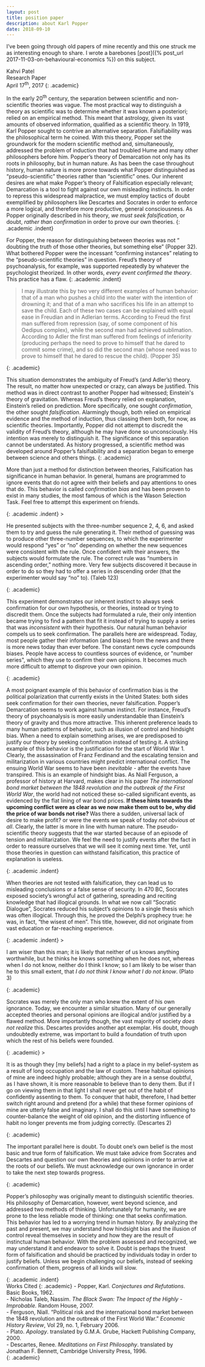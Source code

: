 ```yaml
---
layout: post
title: position paper
description: about Karl Popper
date: 2018-09-10
---
```


I’ve been going through old papers of mine recently and this one struck me as interesting enough to share. I wrote a barebones [post]({% post_url 2017-11-03-on-behavioural-economics %}) on this subject.

Kahvi Patel<br>
Research Paper<br>
April 17<sup>th</sup>, 2017 
{: .academic}

 In the early 20<sup>th</sup> century, the separation between scientific and non-scientific theories was vague. The most practical way to distinguish a theory as scientific was to determine whether it was known a posteriori; relied on an empirical method. This meant that astrology, given its vast amounts of observed information, qualified as a scientific theory. In 1919, Karl Popper sought to contrive an alternative separation. Falsifiability was the philosophical term he coined. With this theory, Popper set the groundwork for the modern scientific method and, simultaneously, addressed the problem of induction that had troubled Hume and many other philosophers before him. Popper&rsquo;s theory of Demarcation not only has its roots in philosophy, but in human nature. As has been the case throughout history, human nature is more prone towards what Popper distinguished as &ldquo;pseudo-scientific&rdquo; theories rather than &ldquo;scientific&rdquo; ones. Our inherent desires are what make Popper&rsquo;s theory of Falsification especially relevant; Demarcation is a tool to fight against our own misleading instincts. In order to repress this widespread malpractice, we must employ tactics of doubt exemplified by philosophers like Descartes and Socrates in order to enforce a more logical, and therefore more productive, general consciousness. As Popper originally described in his theory, <em>we must seek falsification</em>, or doubt, <em>rather than confirmation</em> in order to prove our own theories.
{: .academic .indent}

For Popper, the reason for distinguishing between theories was not &ldquo; doubting the <em>truth</em> of those other theories, but something else&rdquo; (Popper 32). What bothered Popper were the incessant &ldquo;confirming instances&rdquo; relating to the &ldquo;pseudo-scientific theories&rdquo; in question. Freud&rsquo;s theory of psychoanalysis, for example, was supported repeatedly by whatever the psychologist theorized. In other words, <em>every event confirmed the theory</em>. This practice has a flaw.
{: .academic .indent}

> <p>I may illustrate this by two very different examples of human behavior: that of a man who pushes a child into the water with the intention of drowning it; and that of a man who sacrifices his life in an attempt to save the child. Each of these two cases can be explained with equal ease in Freudian and in Adlerian terms. According to Freud the first man suffered from repression (say, of some component of his Oedipus complex), while the second man had achieved sublimation. According to Adler the first man suffered from feelings of inferiority (producing perhaps the need to prove to himself that he dared to commit some crime), and so did the second man (whose need was to prove to himself that he dared to rescue the child). (Popper 35)</p>
{: .academic}

This situation demonstrates the ambiguity of Freud&rsquo;s (and Adler&rsquo;s) theory. The result, no matter how unexpected or crazy, can always be justified. This method was in direct contrast to another Popper had witnessed; Einstein's theory of gravitation. Whereas Freud&rsquo;s theory relied on explanation, Einstein&rsquo;s relied on prediction. More specifically, one sought <em>confirmation</em>, the other sought <em>falsification</em>. Alarmingly though, both relied on empirical evidence and the method of induction, thus classing them both, for now, as scientific theories. Importantly, Popper did not attempt to discredit the validity of Freud&rsquo;s theory, although he may have done so unconsciously. His intention was merely to distinguish it. The significance of this separation cannot be understated. As history progressed, a scientific method was developed around Popper&rsquo;s falsifiability and a separation began to emerge between science and others things.
{: .academic}

<p>More than just a method for distinction between theories, Falsification has significance in human behavior. In general, humans are programmed to ignore events that do not agree with their beliefs and pay attentions to ones that do. This behavior is called <em>confirmation bias</em> and has been proven to exist in many studies, the most famous of which is the Wason Selection Task. Feel free to attempt this experiment on friends.</p>
{: .academic .indent}
> <p>He presented subjects with the three-number sequence 2, 4, 6, and asked them to try and guess the rule generating it. Their method of guessing was to produce other three-number sequences, to which the experimenter would respond &ldquo;yes&rdquo; or &ldquo;no&rdquo; depending on whether the new sequences were consistent with the rule. Once confident with their answers, the subjects would formulate the rule. The correct rule was &ldquo;numbers in ascending order,&rdquo; nothing more. Very few subjects discovered it because in order to do so they had to offer a series in descending order (that the experimenter would say &ldquo;no&rdquo; to). (Taleb 123)</p>{: .academic}
<p>This experiment demonstrates our inherent instinct to always seek confirmation for our own hypothesis, or theories, instead or trying to discredit them. Once the subjects had formulated a rule, their only intention became trying to find a pattern that fit it instead of trying to supply a series that was <em>inconsistent</em> with their hypothesis. Our natural human behavior compels us to seek confirmation. The parallels here are widespread. Today, most people gather their information (and biases) from the news and there is more news today than ever before. The constant news cycle compounds biases. People have access to countless sources of evidence, or "number series", which they use to confirm their own opinions. It becomes much more difficult to attempt to disprove your own opinion.</p>
{: .academic}

<p>A most poignant example of this behavior of confirmation bias is the political polarization that currently exists in the United States: both sides seek confirmation for their own theories, never falsification. Popper&rsquo;s Demarcation seems to work against human instinct. For instance, Freud&rsquo;s theory of psychoanalysis is more easily understandable than Einstein&rsquo;s theory of gravity and thus more attractive. This inherent preference leads to many human patterns of behavior, such as illusion of control and hindsight bias. When a need to explain something arises, we are predisposed to justify our theory by seeking confirmation instead of testing it. A striking example of this behavior is the justification for the start of World War 1. Clearly, the assassination of Franz Ferdinand and the escalating tension and militarization in various countries might predict international conflict. The ensuing World War seems to have been <em>inevitable</em> - after the events have transpired. This is an example of hindsight bias. As Niall Ferguson, a professor of history at Harvard, makes clear in his paper <em>The international bond market between the 1848 revolution and the outbreak of the First World War</em>, the world had not noticed these so-called significant events, as evidenced by the flat lining of war bond prices. <strong>If these hints towards the upcoming conflict were as clear as we now make them out to be, why did the price of war bonds not rise? </strong>Was there a sudden, universal lack of desire to make profit? or were the events we speak of today <em>not obvious at all</em>. Clearly, the latter is more in line with human nature. The pseudo-scientific theory suggests that the war started because of an episode of tension and militarization. We feel the need to justify events after the fact in order to reassure ourselves that we will see it coming next time. Yet, until those theories in question can withstand falsification, this practice of explanation is useless.</p>
{: .academic .indent}

<p>When theories are not tested with falsification, they can lead us to misleading conclusions or a false sense of security. In 470 BC, Socrates exposed society&rsquo;s wrongful act of gathering, spreading and reciting knowledge that had illogical grounds. In what we now call &ldquo;Socratic Dialogue&rdquo;, Socrates reduced his subject&rsquo;s opinions to a single thesis which was often illogical. Through this, he proved the Delphi&rsquo;s prophecy true: he was, in fact, &ldquo;the wisest of men&rdquo;. This title, however, did not originate from vast education or far-reaching experience.</p>{: .academic .indent}
> <p>I am wiser than this man; it is likely that neither of us knows anything worthwhile, but he thinks he knows something when he does not, whereas when I do not know, neither do I think I know; so I am likely to be wiser than he to this small extent, that <em>I do not think I know what I do not know</em>. (Plato 3)</p>{: .academic}
<p>Socrates was merely the only man who knew the extent of his own ignorance. Today, we encounter a similar situation. Many of our generally accepted theories and personal opinions are illogical and/or justified by a flawed method. More importantly though, the vast majority of society <em>does not realize</em> this. Descartes provides another apt exemplar. His doubt, though undoubtedly extreme, was important to build a foundation of truth upon which the rest of his beliefs were founded.</p>{: .academic}
> <p>It is as though they [my beliefs] had a right to a place in my belief-system as a result of long occupation and the law of custom. These habitual opinions of mine are indeed highly probable; although they are in a sense doubtful, as I have shown, it is more reasonable to believe than to deny them. But if I go on viewing them in that light I shall never get out of the habit of confidently assenting to them. To conquer that habit, therefore, I had better switch right around and pretend (for a while) that these former opinions of mine are utterly false and imaginary. I shall do this until I have something to counter-balance the weight of old opinion, and the distorting influence of habit no longer prevents me from judging correctly. (Descartes 2)</p>{: .academic}
<p>The important parallel here is doubt. To doubt one&rsquo;s own belief is the most basic and true form of falsification. We must take advice from Socrates and Descartes and question our own theories and opinions in order to arrive at the roots of our beliefs. We must acknowledge our own ignorance in order to take the next step towards progress.</p>{: .academic}

<p>Popper&rsquo;s philosophy was originally meant to distinguish scientific theories. His philosophy of Demarcation, however, went beyond science, and addressed two methods of thinking. Unfortunately for humanity, we are prone to the less reliable mode of thinking: one that seeks confirmation. This behavior has led to a worrying trend in human history. By analyzing the past and present, we may understand how hindsight bias and the illusion of control reveal themselves in society and how they are the result of instinctual human behavior. With the problem assessed and recognized, we may understand it and endeavor to solve it. Doubt is perhaps the truest form of falsification and should be practiced by individuals today in order to justify beliefs. Unless we begin challenging our beliefs, instead of seeking confirmation of them, progress of all kinds will slow.</p>{: .academic .indent}

<br>
Works Cited
{: .academic}
- Popper, Karl. <em>Conjectures and Refutations</em>. Basic Books, 1962. <br>
- Nicholas Taleb, Nassim. <em>The Black Swan: The Impact of the Highly
- Improbable.</em> Random House, 2007.<br>
- Ferguson, Niall. &ldquo;Political risk and the international bond market between the 1848 revolution and the outbreak of the First World War.&rdquo; <em>Economic History Review</em>, Vol 29, no. 1, February 2006.<br>
- Plato. <em>Apology</em>. translated by G.M.A. Grube, Hackett Publishing Company, 2000.<br>
- Descartes, Renee. <em>Meditations on First Philosophy</em>. translated by Jonathan&nbsp;F.&nbsp;Bennett, Cambridge University Press, 1996.<br>
{: .academic}







